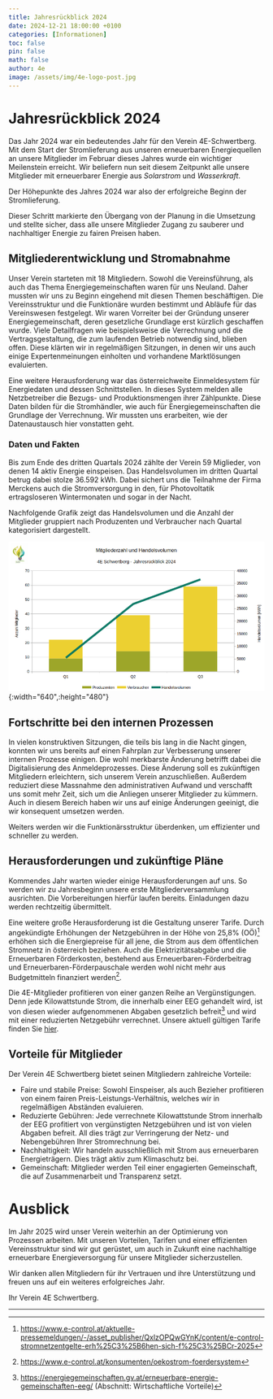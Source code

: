 ```yaml
---
title: Jahresrückblick 2024
date: 2024-12-21 18:00:00 +0100
categories: [Informationen]
toc: false
pin: false
math: false
author: 4e
image: /assets/img/4e-logo-post.jpg
---
```


# Jahresrückblick 2024

Das Jahr 2024 war ein bedeutendes Jahr für den Verein 4E-Schwertberg. Mit dem Start der Stromlieferung aus unseren erneuerbaren
Energiequellen an unsere Mitglieder im Februar dieses Jahres wurde ein wichtiger Meilenstein erreicht. Wir beliefern nun seit
diesem Zeitpunkt alle unsere Mitglieder mit erneuerbarer Energie aus _Solarstrom_ und _Wasserkraft_.

Der Höhepunkte des Jahres 2024 war also der erfolgreiche Beginn der Stromlieferung.

Dieser Schritt markierte den Übergang von der Planung in die Umsetzung und stellte sicher, dass alle unsere Mitglieder Zugang zu
sauberer und nachhaltiger Energie zu fairen Preisen haben.

## Mitgliederentwicklung und Stromabnahme

Unser Verein starteten mit 18 Mitgliedern. Sowohl die Vereinsführung, als auch das Thema Energiegemeinschaften waren für uns Neuland.
Daher mussten wir uns zu Beginn eingehend mit diesen Themen beschäftigen. Die Vereinsstruktur und die Funktionäre wurden bestimmt und
Abläufe für das Vereinswesen festgelegt. Wir waren Vorreiter bei der Gründung unserer Energiegemeinschaft, deren gesetzliche
Grundlage erst kürzlich geschaffen wurde. Viele Detailfragen wie beispielsweise die Verrechnung und die Vertragsgestaltung,
die zum laufenden Betrieb notwendig sind, blieben offen. Diese klärten wir in regelmäßigen Sitzungen, in denen wir uns auch einige
Expertenmeinungen einholten und vorhandene Marktlösungen evaluierten.

Eine weitere Herausforderung war das österreichweite Einmeldesystem für Energiedaten und dessen Schnittstellen. In dieses System
melden alle Netzbetreiber die Bezugs- und Produktionsmengen ihrer Zählpunkte. Diese Daten bilden für die Stromhändler, wie auch für
Energiegemeinschaften die Grundlage der Verrechnung. Wir mussten uns erarbeiten, wie der Datenaustausch hier vonstatten geht.

### Daten und Fakten

Bis zum Ende des dritten Quartals 2024 zählte der Verein 59 Miglieder, von denen 14 aktiv Energie einspeisen. Das Handelsvolumen im
dritten Quartal betrug dabei stolze 36.592 kWh. Dabei sichert uns die Teilnahme der Firma Merckens auch die Stromversorgung in den,
für Photovoltatik ertragsloseren Wintermonaten und sogar in der Nacht.

Nachfolgende Grafik zeigt das Handelsvolumen und die Anzahl der Mitglieder gruppiert nach Produzenten und Verbraucher nach Quartal
kategorisiert dargestellt.

![4E Mitglieder und Handelsvolumen Chart 2024 Q1-Q3](/assets/img/Chart-Jahresrueckblick_2024.png){:width="640",:height="480"}

## Fortschritte bei den internen Prozessen

In vielen konstruktiven Sitzungen, die teils bis lang in die Nacht gingen, konnten wir uns bereits auf einen Fahrplan zur Verbesserung
unserer internen Prozesse einigen. Die wohl merkbarste Änderung betrifft dabei die Digitalisierung des Anmeldeprozesses. Diese
Änderung soll es zukünftigen Mitgliedern erleichtern, sich unserem Verein anzuschließen. Außerdem reduziert diese Massnahme den 
administrativen Aufwand und verschafft uns somit mehr Zeit, sich um die Anliegen unserer Mitglieder zu kümmern. Auch in diesem Bereich
haben wir uns auf einige Änderungen geeinigt, die wir konsequent umsetzen werden.

Weiters werden wir die Funktionärsstruktur überdenken, um effizienter und schneller zu werden.

## Herausforderungen und zukünftige Pläne

Kommendes Jahr warten wieder einige Herausforderungen auf uns. So werden wir zu Jahresbeginn unsere erste Mitgliederversammlung
ausrichten. Die Vorbereitungen hierfür laufen bereits. Einladungen dazu werden rechtzeitig übermittelt.

Eine weitere große Herausforderung ist die Gestaltung unserer Tarife. Durch angekündigte Erhöhungen der Netzgebühren in der Höhe
von 25,8% (OÖ)[^1] erhöhen sich die Energiepreise für all jene, die Strom aus dem öffentlichen Stromnetz in österreich beziehen.
Auch die Elektrizitätsabgabe und die Erneuerbaren Förderkosten, bestehend aus Erneuerbaren-Förderbeitrag und
Erneuerbaren-Förderpauschale werden wohl nicht mehr aus Budgetmitteln finanziert werden[^2].

Die 4E-Mitglieder profitieren von einer ganzen Reihe an Vergünstigungen. Denn jede Kilowattstunde Strom, die innerhalb einer EEG
gehandelt wird, ist von diesen wieder aufgenommenen Abgaben gesetzlich befreit[^3] und wird mit einer reduzierten Netzgebühr
verrechnet. Unsere aktuell gültigen Tarife finden Sie [hier](/tarife).

## Vorteile für Mitglieder

Der Verein 4E Schwertberg bietet seinen Mitgliedern zahlreiche Vorteile:

* Faire und stabile Preise: Sowohl Einspeiser, als auch Bezieher profitieren von einem fairen Preis-Leistungs-Verhältnis, welches
  wir in regelmäßigen Abständen evaluieren.
* Reduzierte Gebühren: Jede verrechnete Kilowattstunde Strom innerhalb der EEG profitiert von vergünstigten Netzgebühren und
  ist von vielen Abgaben befreit. All dies trägt zur Verringerung der Netz- und Nebengebühren Ihrer Stromrechnung bei.
* Nachhaltigkeit: Wir handeln ausschließlich mit Strom aus erneuerbaren Energieträgern. Dies trägt aktiv zum Klimaschutz bei.
* Gemeinschaft: Mitglieder werden Teil einer engagierten Gemeinschaft, die auf Zusammenarbeit und Transparenz setzt.

# Ausblick

Im Jahr 2025 wird unser Verein weiterhin an der Optimierung von Prozessen arbeiten. Mit unseren Vorteilen, Tarifen und einer
effizienten Vereinsstruktur sind wir gut gerüstet, um auch in Zukunft eine nachhaltige erneuerbare Energieversorgung für unsere
Mitglieder sicherzustellen.

Wir danken allen Mitgliedern für ihr Vertrauen und ihre Unterstützung und freuen uns auf ein weiteres erfolgreiches Jahr.


Ihr Verein 4E Schwertberg.

---

[^1]: https://www.e-control.at/aktuelle-pressemeldungen/-/asset_publisher/QxlzOPQwGYnK/content/e-control-stromnetzentgelte-erh%25C3%25B6hen-sich-f%25C3%25BCr-2025
[^2]: https://www.e-control.at/konsumenten/oekostrom-foerdersystem
[^3]: https://energiegemeinschaften.gv.at/erneuerbare-energie-gemeinschaften-eeg/ (Abschnitt: Wirtschaftliche Vorteile)
